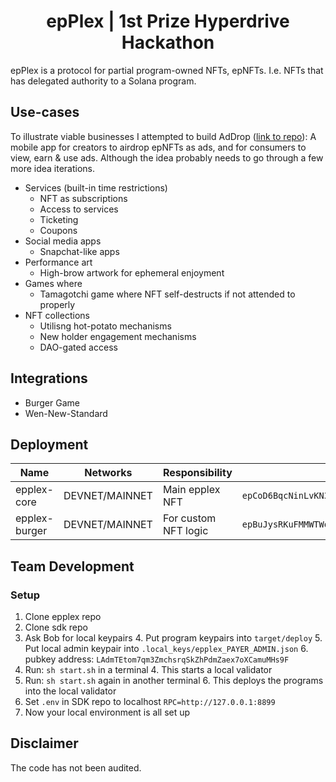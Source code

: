 <h1 align="center">epPlex | 1st Prize Hyperdrive Hackathon</h1>

epPlex is a protocol for partial program-owned NFTs, epNFTs. I.e. NFTs that has delegated authority to a Solana program.

## Use-cases
To illustrate viable businesses I attempted to build AdDrop ([link to repo](https://github.com/epPlex/AdDrop)):
A mobile app for creators to airdrop epNFTs as ads, and for consumers to view, earn & use ads.
Although the idea probably needs to go through a few more idea iterations.

- Services (built-in time restrictions)
  - NFT as subscriptions
  - Access to services
  - Ticketing
  - Coupons
- Social media apps
  - Snapchat-like apps
- Performance art
  - High-brow artwork for ephemeral enjoyment
- Games where
  - Tamagotchi game where NFT self-destructs if not attended to properly
- NFT collections
  - Utilisng hot-potato mechanisms
  - New holder engagement mechanisms
  - DAO-gated access

## Integrations
- Burger Game
- Wen-New-Standard



## Deployment
| Name            | Networks       | Responsibility               | Address | Link                                                                                                                                                                                                                  |
|-----------------|----------------|------------------------------|---------|-----------------------------------------------------------------------------------------------------------------------------------------------------------------------------------------------------------------------|
| epplex-core     | DEVNET/MAINNET | Main epplex NFT              | `epCoD6BqcNinLvKN3KkY55vk4Kxs3W1JTENs1xqWUTg`     | [DEVNET](https://explorer.solana.com/address/epCoD6BqcNinLvKN3KkY55vk4Kxs3W1JTENs1xqWUTg?cluster=devnet)/[MAINNET](https://explorer.solana.com/address/epCoD6BqcNinLvKN3KkY55vk4Kxs3W1JTENs1xqWUTg?cluster=mainnet) |
| epplex-burger   | DEVNET/MAINNET | For custom NFT logic         | `epBuJysRKuFMMWTWoX6ZKPz5WTZWb98mDqn1emVj84n`     | [DEVNET](https://explorer.solana.com/address/epBuJysRKuFMMWTWoX6ZKPz5WTZWb98mDqn1emVj84n?cluster=devnet)/[MAINNET](https://explorer.solana.com/address/epBuJysRKuFMMWTWoX6ZKPz5WTZWb98mDqn1emVj84n?cluster=mainnet)                                                                                                                                                                                                                   |


## Team Development

### Setup
1. Clone epplex repo
2. Clone sdk repo
3. Ask Bob for local keypairs
    4. Put program keypairs into `target/deploy`
    5. Put local admin keypair into `.local_keys/epplex_PAYER_ADMIN.json`
        6. pubkey address: `LAdmTEtom7qm3ZmchsrqSkZhPdmZaex7oXCamuMHs9F`
5. Run: `sh start.sh` in a terminal
    4. This starts a local validator
6. Run: `sh start.sh` again in another terminal
    6. This deploys the programs into the local validator
7. Set `.env` in SDK repo to localhost `RPC=http://127.0.0.1:8899`
8. Now your local environment is all set up


## Disclaimer
The code has not been audited.


